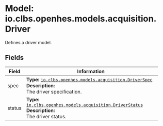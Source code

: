 # Model: io.clbs.openhes.models.acquisition.Driver

Defines a driver model.

## Fields

| Field | Information |
| --- | --- |
| spec | <b>Type:</b> [`io.clbs.openhes.models.acquisition.DriverSpec`](model-io-clbs-openhes-models-acquisition-driverspec.md)<br><b>Description:</b><br>The driver specification. |
| status | <b>Type:</b> [`io.clbs.openhes.models.acquisition.DriverStatus`](model-io-clbs-openhes-models-acquisition-driverstatus.md)<br><b>Description:</b><br>The driver status. |

